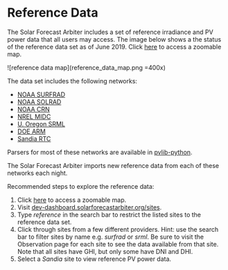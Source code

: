 Reference Data
==============

The Solar Forecast Arbiter includes a set of reference irradiance and PV power data that all users may access. The image below shows a the status of the reference data set as of June 2019. Click [here](https://solarforecastarbiter.org/referencedata/) to access a zoomable map.

![reference data map](reference_data_map.png =400x)

The data set includes the following networks:

* [NOAA SURFRAD](https://www.esrl.noaa.gov/gmd/grad/surfrad/)
* [NOAA SOLRAD](https://www.esrl.noaa.gov/gmd/grad/solrad/index.html)
* [NOAA CRN](https://www.ncdc.noaa.gov/crn/qcdatasets.html)
* [NREL MIDC](https://midcdmz.nrel.gov/)
* [U. Oregon SRML](http://solardat.uoregon.edu/)
* [DOE ARM](https://www.arm.gov/data)
* [Sandia RTC](https://pv-dashboard.sandia.gov/)

Parsers for most of these networks are available in [pvlib-python](https://pvlib-python.readthedocs.io/en/stable/api.html#io-tools).

The Solar Forecast Arbiter imports new reference data from each of these networks each night.

Recommended steps to explore the reference data:

1. Click [here](https://solarforecastarbiter.org/referencedata/) to access a zoomable map.
2. Visit [dev-dashboard.solarforecastarbiter.org/sites](https://dev-dashboard.solarforecastarbiter.org/sites/).
3. Type *reference* in the search bar to restrict the listed sites to the reference data set.
4. Click through sites from a few different providers. Hint: use the search bar to filter sites by name e.g. *surfrad* or *srml*. Be sure to visit the Observation page for each site to see the data available from that site. Note that all sites have GHI, but only some have DNI and DHI.
5. Select a *Sandia* site to view reference PV power data.
